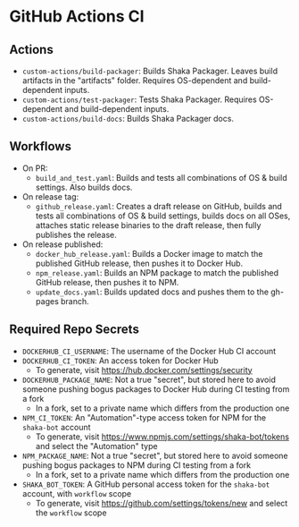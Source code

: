 # GitHub Actions CI

## Actions
 - `custom-actions/build-packager`:
   Builds Shaka Packager.  Leaves build artifacts in the "artifacts" folder.
   Requires OS-dependent and build-dependent inputs.
 - `custom-actions/test-packager`:
   Tests Shaka Packager.  Requires OS-dependent and build-dependent inputs.
 - `custom-actions/build-docs`:
   Builds Shaka Packager docs.

## Workflows
 - On PR:
   - `build_and_test.yaml`:
     Builds and tests all combinations of OS & build settings.  Also builds
     docs.
 - On release tag:
   - `github_release.yaml`:
     Creates a draft release on GitHub, builds and tests all combinations of OS
     & build settings, builds docs on all OSes, attaches static release binaries
     to the draft release, then fully publishes the release.
 - On release published:
   - `docker_hub_release.yaml`:
     Builds a Docker image to match the published GitHub release, then pushes it
     to Docker Hub.
   - `npm_release.yaml`:
     Builds an NPM package to match the published GitHub release, then pushes it
     to NPM.
   - `update_docs.yaml`:
     Builds updated docs and pushes them to the gh-pages branch.

## Required Repo Secrets
 - `DOCKERHUB_CI_USERNAME`: The username of the Docker Hub CI account
 - `DOCKERHUB_CI_TOKEN`: An access token for Docker Hub
   - To generate, visit https://hub.docker.com/settings/security
 - `DOCKERHUB_PACKAGE_NAME`: Not a true "secret", but stored here to avoid
   someone pushing bogus packages to Docker Hub during CI testing from a fork
   - In a fork, set to a private name which differs from the production one
 - `NPM_CI_TOKEN`: An "Automation"-type access token for NPM for the `shaka-bot`
   account
   - To generate, visit https://www.npmjs.com/settings/shaka-bot/tokens and
     select the "Automation" type
 - `NPM_PACKAGE_NAME`: Not a true "secret", but stored here to avoid someone
   pushing bogus packages to NPM during CI testing from a fork
   - In a fork, set to a private name which differs from the production one
 - `SHAKA_BOT_TOKEN`: A GitHub personal access token for the `shaka-bot`
   account, with `workflow` scope
   - To generate, visit https://github.com/settings/tokens/new and select the
     `workflow` scope
